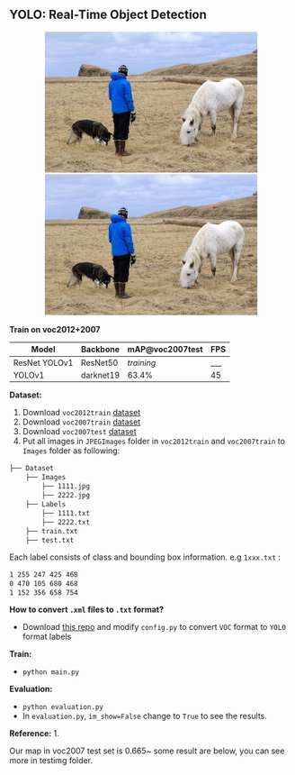 ## YOLO: Real-Time Object Detection


<div align='center'>
  <img src='assets/person.jpg' height="250px">
  <img src='assets/person.jpg' height="250px">
</div>

**Train on voc2012+2007**

| Model                | Backbone | mAP@voc2007test  | FPS  |
| -------------------- | -------------- | ---------- | -------   |
| ResNet YOLOv1  |   ResNet50        | _training_   |  ___   |
| YOLOv1  |   darknet19        | 63.4%      |  45   |

**Dataset:**
1. Download `voc2012train` [dataset](http://host.robots.ox.ac.uk/pascal/VOC/voc2012/VOCtrainval_11-May-2012.tar)
2. Download `voc2007train` [dataset](http://host.robots.ox.ac.uk/pascal/VOC/voc2007/VOCtrainval_06-Nov-2007.tar)
3. Download `voc2007test` [dataset](http://host.robots.ox.ac.uk/pascal/VOC/voc2007/VOCtest_06-Nov-2007.tar)
4. Put all images in `JPEGImages` folder in `voc2012train` and `voc2007train` to `Images` folder as following:
```
├── Dataset 
    ├── Images
        ├── 1111.jpg
        ├── 2222.jpg
    ├── Labels
        ├── 1111.txt
        ├── 2222.txt
    ├── train.txt
    ├── test.txt
```

Each label consists of class and bounding box information. e.g `1xxx.txt` : 
```
1 255 247 425 468
0 470 105 680 468
1 152 356 658 754
```
**How to convert `.xml` files to `.txt` format?**
* Download [this repo](https://github.com/yakhyo/YOLO2VOC) and modify `config.py` to convert `VOC` format to `YOLO` format labels


**Train:**
- `python main.py`

**Evaluation:**
- `python evaluation.py`
- In `evaluation.py`, `im_show=False` change to `True` to see the results.



**Reference:**
1. 

Our map in voc2007 test set is 0.665~ some result are below, you can see more in testimg folder.


